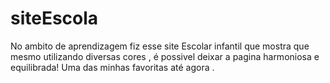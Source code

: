 # siteEscola
 No ambito de aprendizagem fiz esse site Escolar infantil que mostra que mesmo utilizando diversas cores , é possivel deixar a pagina harmoniosa e equilibrada! Uma das minhas favoritas até agora .
